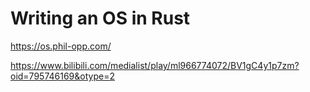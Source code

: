 # Writing an OS in Rust
https://os.phil-opp.com/

https://www.bilibili.com/medialist/play/ml966774072/BV1gC4y1p7zm?oid=795746169&otype=2

